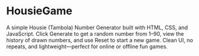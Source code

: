 # HousieGame
A simple Housie (Tambola) Number Generator built with HTML, CSS, and JavaScript. Click Generate to get a random number from 1–90, view the history of drawn numbers, and use Reset to start a new game. Clean UI, no repeats, and lightweight—perfect for online or offline fun games.
